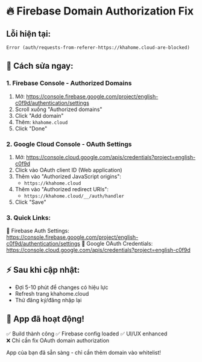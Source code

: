 # 🔥 Firebase Domain Authorization Fix

## Lỗi hiện tại:
`Error (auth/requests-from-referer-https://khahome.cloud-are-blocked)`

## 🎯 Cách sửa ngay:

### 1. Firebase Console - Authorized Domains
1. Mở: https://console.firebase.google.com/project/english-c0f9d/authentication/settings
2. Scroll xuống "Authorized domains" 
3. Click "Add domain"
4. Thêm: `khahome.cloud`
5. Click "Done"

### 2. Google Cloud Console - OAuth Settings  
1. Mở: https://console.cloud.google.com/apis/credentials?project=english-c0f9d
2. Click vào OAuth client ID (Web application)
3. Thêm vào "Authorized JavaScript origins":
   - `https://khahome.cloud`
4. Thêm vào "Authorized redirect URIs":
   - `https://khahome.cloud/__/auth/handler`
5. Click "Save"

### 3. Quick Links:
🔗 Firebase Auth Settings: https://console.firebase.google.com/project/english-c0f9d/authentication/settings
🔗 Google OAuth Credentials: https://console.cloud.google.com/apis/credentials?project=english-c0f9d

## ⚡ Sau khi cập nhật:
- Đợi 5-10 phút để changes có hiệu lực
- Refresh trang khahome.cloud  
- Thử đăng ký/đăng nhập lại

## 🚀 App đã hoạt động! 
✅ Build thành công
✅ Firebase config loaded
✅ UI/UX enhanced  
❌ Chỉ cần fix OAuth domain authorization

App của bạn đã sẵn sàng - chỉ cần thêm domain vào whitelist!